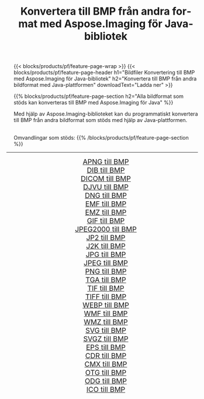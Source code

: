 ﻿---
title: Konvertera till BMP från andra format med Aspose.Imaging för Java-bibliotek 
weight: 3920
url: /sv/java/conversion/to/bmp/ 
lang: sv
langdirlevel: 2
locales: zh-hans,ja,it,ru,de,es,fr,nl,id,lt,pl,pt,vi,tr,ko,zh-hant,ar,hi,th,sv,cs,uk,he
description: Med Aspose.Imaging kan du konvertera till BMP från andra format med Java
---

{{< blocks/products/pf/feature-page-wrap >}}
{{< blocks/products/pf/feature-page-header h1="Bildfiler Konvertering till BMP med Aspose.Imaging för Java-bibliotek" h2="Konvertera till BMP från andra bildformat med Java-plattformen" downloadText="Ladda ner" >}}


{{% blocks/products/pf/feature-page-section  h2="Alla bildformat som stöds kan konverteras till BMP med Aspose.Imaging för Java" %}}
<p align=justify>Med hjälp av Aspose.Imaging-biblioteket kan du programmatiskt konvertera till BMP från andra bildformat som stöds med hjälp av Java-plattformen.</p>
<br/>
Omvandlingar som stöds:
{{% /blocks/products/pf/feature-page-section %}}
<div class="container-fluid productfamilypage bg-gray">
    <div class="convertypes bg-gray agp-content section">
        <div class="container">
		<hr style="margin-left:-20px;"/>
		<div class="row other-converters" style="gap: 10px;font-size: 19px;text-align:center;">
		    <div class='col-md-2 other-converter remove-lp remove-rp'><a href="/imaging/sv/java/conversion/apng-to-bmp/" style="padding:15px;">APNG till BMP</a></div>
<div class='col-md-2 other-converter remove-lp remove-rp'><a href="/imaging/sv/java/conversion/dib-to-bmp/" style="padding:15px;">DIB till BMP</a></div>
<div class='col-md-2 other-converter remove-lp remove-rp'><a href="/imaging/sv/java/conversion/dicom-to-bmp/" style="padding:15px;">DICOM till BMP</a></div>
<div class='col-md-2 other-converter remove-lp remove-rp'><a href="/imaging/sv/java/conversion/djvu-to-bmp/" style="padding:15px;">DJVU till BMP</a></div>
<div class='col-md-2 other-converter remove-lp remove-rp'><a href="/imaging/sv/java/conversion/dng-to-bmp/" style="padding:15px;">DNG till BMP</a></div>
<div class='col-md-2 other-converter remove-lp remove-rp'><a href="/imaging/sv/java/conversion/emf-to-bmp/" style="padding:15px;">EMF till BMP</a></div>
<div class='col-md-2 other-converter remove-lp remove-rp'><a href="/imaging/sv/java/conversion/emz-to-bmp/" style="padding:15px;">EMZ till BMP</a></div>
<div class='col-md-2 other-converter remove-lp remove-rp'><a href="/imaging/sv/java/conversion/gif-to-bmp/" style="padding:15px;">GIF till BMP</a></div>
<div class='col-md-2 other-converter remove-lp remove-rp'><a href="/imaging/sv/java/conversion/jpeg2000-to-bmp/" style="padding:15px;">JPEG2000 till BMP</a></div>
<div class='col-md-2 other-converter remove-lp remove-rp'><a href="/imaging/sv/java/conversion/jp2-to-bmp/" style="padding:15px;">JP2 till BMP</a></div>
<div class='col-md-2 other-converter remove-lp remove-rp'><a href="/imaging/sv/java/conversion/j2k-to-bmp/" style="padding:15px;">J2K till BMP</a></div>
<div class='col-md-2 other-converter remove-lp remove-rp'><a href="/imaging/sv/java/conversion/jpg-to-bmp/" style="padding:15px;">JPG till BMP</a></div>
<div class='col-md-2 other-converter remove-lp remove-rp'><a href="/imaging/sv/java/conversion/jpeg-to-bmp/" style="padding:15px;">JPEG till BMP</a></div>
<div class='col-md-2 other-converter remove-lp remove-rp'><a href="/imaging/sv/java/conversion/png-to-bmp/" style="padding:15px;">PNG till BMP</a></div>
<div class='col-md-2 other-converter remove-lp remove-rp'><a href="/imaging/sv/java/conversion/tga-to-bmp/" style="padding:15px;">TGA till BMP</a></div>
<div class='col-md-2 other-converter remove-lp remove-rp'><a href="/imaging/sv/java/conversion/tif-to-bmp/" style="padding:15px;">TIF till BMP</a></div>
<div class='col-md-2 other-converter remove-lp remove-rp'><a href="/imaging/sv/java/conversion/tiff-to-bmp/" style="padding:15px;">TIFF till BMP</a></div>
<div class='col-md-2 other-converter remove-lp remove-rp'><a href="/imaging/sv/java/conversion/webp-to-bmp/" style="padding:15px;">WEBP till BMP</a></div>
<div class='col-md-2 other-converter remove-lp remove-rp'><a href="/imaging/sv/java/conversion/wmf-to-bmp/" style="padding:15px;">WMF till BMP</a></div>
<div class='col-md-2 other-converter remove-lp remove-rp'><a href="/imaging/sv/java/conversion/wmz-to-bmp/" style="padding:15px;">WMZ till BMP</a></div>
<div class='col-md-2 other-converter remove-lp remove-rp'><a href="/imaging/sv/java/conversion/svg-to-bmp/" style="padding:15px;">SVG till BMP</a></div>
<div class='col-md-2 other-converter remove-lp remove-rp'><a href="/imaging/sv/java/conversion/svgz-to-bmp/" style="padding:15px;">SVGZ till BMP</a></div>
<div class='col-md-2 other-converter remove-lp remove-rp'><a href="/imaging/sv/java/conversion/eps-to-bmp/" style="padding:15px;">EPS till BMP</a></div>
<div class='col-md-2 other-converter remove-lp remove-rp'><a href="/imaging/sv/java/conversion/cdr-to-bmp/" style="padding:15px;">CDR till BMP</a></div>
<div class='col-md-2 other-converter remove-lp remove-rp'><a href="/imaging/sv/java/conversion/cmx-to-bmp/" style="padding:15px;">CMX till BMP</a></div>
<div class='col-md-2 other-converter remove-lp remove-rp'><a href="/imaging/sv/java/conversion/otg-to-bmp/" style="padding:15px;">OTG till BMP</a></div>
<div class='col-md-2 other-converter remove-lp remove-rp'><a href="/imaging/sv/java/conversion/odg-to-bmp/" style="padding:15px;">ODG till BMP</a></div>
<div class='col-md-2 other-converter remove-lp remove-rp'><a href="/imaging/sv/java/conversion/ico-to-bmp/" style="padding:15px;">ICO till BMP</a></div>
                </div>
        </div>
    </div>
</div>
<br/>

